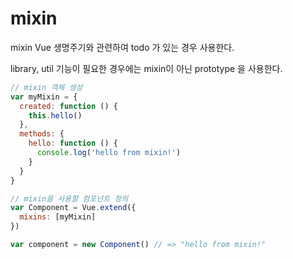 # mixin

mixin Vue 생명주기와 관련하여 todo 가 있는 경우 사용한다.

library, util 기능이 필요한 경우에는 mixin이 아닌 prototype 을 사용한다.


```javascript
// mixin 객체 생성
var myMixin = {
  created: function () {
    this.hello()
  },
  methods: {
    hello: function () {
      console.log('hello from mixin!')
    }
  }
}

// mixin을 사용할 컴포넌트 정의
var Component = Vue.extend({
  mixins: [myMixin]
})

var component = new Component() // => "hello from mixin!"
```

